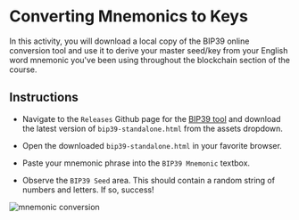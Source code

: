 # Converting Mnemonics to Keys

In this activity, you will download a local copy of the BIP39 online conversion tool
and use it to derive your master seed/key from your English word mnemonic you've been
using throughout the blockchain section of the course.

## Instructions

* Navigate to the `Releases` Github page for the [BIP39 tool](https://github.com/iancoleman/bip39/releases)
 and download the latest version of `bip39-standalone.html` from the assets dropdown.

* Open the downloaded `bip39-standalone.html` in your favorite browser.

* Paste your mnemonic phrase into the `BIP39 Mnemonic` textbox.

* Observe the `BIP39 Seed` area. This should contain a random string of numbers and letters. If so, success!

![mnemonic conversion](Images/mnemonic-convert.png)
